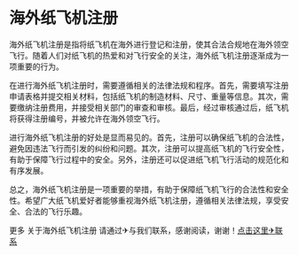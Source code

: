 # 海外纸飞机注册

海外纸飞机注册是指将纸飞机在海外进行登记和注册，使其合法合规地在海外领空飞行。随着人们对纸飞机的热爱和对飞行安全的关注，海外纸飞机注册逐渐成为一项重要的行为。

在进行海外纸飞机注册时，需要遵循相关的法律法规和程序。首先，需要填写注册申请表格并提交相关材料，包括纸飞机的制造材料、尺寸、重量等信息。其次，需要缴纳注册费用，并接受相关部门的审查和审核。最后，经过审核通过后，纸飞机将获得注册编号，并被允许在海外领空飞行。

进行海外纸飞机注册的好处是显而易见的。首先，注册可以确保纸飞机的合法性，避免因违法飞行而引发的纠纷和问题。其次，注册可以提高纸飞机的飞行安全性，有助于保障飞行过程中的安全。另外，注册还可以促进纸飞机飞行活动的规范化和有序发展。

总之，海外纸飞机注册是一项重要的举措，有助于保障纸飞机飞行的合法性和安全性。希望广大纸飞机爱好者能够重视海外纸飞机注册，遵循相关法律法规，享受安全、合法的飞行乐趣。

更多 关于海外纸飞机注册 请通过✈与我们联系，感谢阅读，谢谢！[点击这里✈联系](https://t.me/LM999bot)